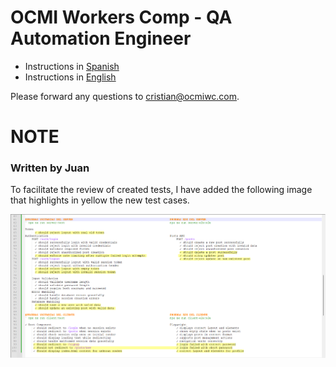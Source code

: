 # OCMI Workers Comp - QA Automation Engineer

- Instructions in [Spanish](README-ES.md)
- Instructions in [English](README.md)

Please forward any questions to [cristian@ocmiwc.com](mailto:cristian@ocmiwc.com).

# NOTE
### Written by Juan
To facilitate the review of created tests, I have added the following image that highlights in yellow the new test cases.

![Descripción de la imagen](./Testing.png)
